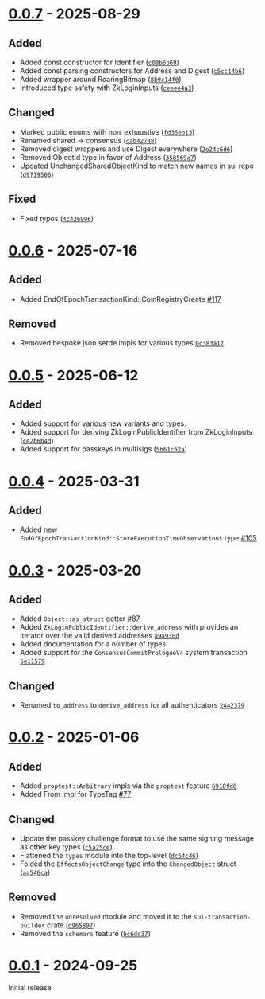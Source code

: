 # [0.0.7] - 2025-08-29

## Added

- Added const constructor for Identifier ([`c08b6b69`])
- Added const parsing constructors for Address and Digest ([`c5cc14b6`])
- Added wrapper around RoaringBitmap ([`8b9c14f0`])
- Introduced type safety with ZkLoginInputs ([`ceeee4a3`])

## Changed

- Marked public enums with non_exhaustive ([`fd36eb13`])
- Renamed shared -> consensus ([`cab42748`])
- Removed digest wrappers and use Digest everywhere ([`2e24c6d6`])
- Removed ObjectId type in favor of Address ([`358569a7`])
- Updated UnchangedSharedObjectKind to match new names in sui repo ([`d9719506`])

## Fixed

- Fixed typos ([`4c426996`])

[`c08b6b69`]: https://github.com/mystenlabs/sui-rust-sdk/commit/c08b6b69
[`c5cc14b6`]: https://github.com/mystenlabs/sui-rust-sdk/commit/c5cc14b6
[`fd36eb13`]: https://github.com/mystenlabs/sui-rust-sdk/commit/fd36eb13
[`8b9c14f0`]: https://github.com/mystenlabs/sui-rust-sdk/commit/8b9c14f0
[`ceeee4a3`]: https://github.com/mystenlabs/sui-rust-sdk/commit/ceeee4a3
[`cab42748`]: https://github.com/mystenlabs/sui-rust-sdk/commit/cab42748
[`2e24c6d6`]: https://github.com/mystenlabs/sui-rust-sdk/commit/2e24c6d6
[`358569a7`]: https://github.com/mystenlabs/sui-rust-sdk/commit/358569a7
[`d9719506`]: https://github.com/mystenlabs/sui-rust-sdk/commit/d9719506
[`4c426996`]: https://github.com/mystenlabs/sui-rust-sdk/commit/4c426996

# [0.0.6] - 2025-07-16

## Added

- Added EndOfEpochTransactionKind::CoinRegistryCreate [#117]

## Removed

- Removed bespoke json serde impls for various types [`0c383a17`]

[#117]: https://github.com/MystenLabs/sui-rust-sdk/pull/117
[`0c383a17`]: https://github.com/mystenlabs/sui-rust-sdk/commit/0c383a177f80ac44876e70367c51b1ab3c5ea043

# [0.0.5] - 2025-06-12

## Added

- Added support for various new variants and types.
- Added support for deriving ZkLoginPublicIdentifier from ZkLoginInputs ([`ce2b6b4d`])
- Added support for passkeys in multisigs ([`5b61c62a`])

[`ce2b6b4d`]: https://github.com/mystenlabs/sui-rust-sdk/commit/ce2b6b4d149c44d08bc89a1bf051762dfdb30e9e
[`5b61c62a`]: https://github.com/mystenlabs/sui-rust-sdk/commit/5b61c62acdb36a11ee7df531f8e7f57ed841ae59

# [0.0.4] - 2025-03-31

## Added

- Added new `EndOfEpochTransactionKind::StoreExecutionTimeObservations` type [#105]

[#105]: https://github.com/MystenLabs/sui-rust-sdk/pull/105

# [0.0.3] - 2025-03-20

## Added

- Added `Object::as_struct` getter [#87]
- Added `ZkLoginPublicIdentifier::derive_address` with provides an iterator
  over the valid derived addresses [`a9a930d`]
- Added documentation for a number of types.
- Added support for the `ConsensusCommitPrologueV4` system transaction [`5e11579`]

## Changed

- Renamed `to_address` to `derive_address` for all authenticators [`2442379`]

[`2442379`]: https://github.com/mystenlabs/sui-rust-sdk/commit/2442379f19bdae8c560d9879ee291560a7cd2e1c
[`a9a930d`]: https://github.com/mystenlabs/sui-rust-sdk/commit/a9a930d9f8afbfc025f8978e317025798d225790
[`5e11579`]: https://github.com/mystenlabs/sui-rust-sdk/commit/5e11579031793f086178332219f5847ec94da0c4
[#87]: https://github.com/MystenLabs/sui-rust-sdk/pull/87

# [0.0.2] - 2025-01-06

## Added

- Added `proptest::Arbitrary` impls via the `proptest` feature [`6918fd8`]
- Added From<StructTag> impl for TypeTag [#77]

## Changed

- Update the passkey challenge format to use the same signing message as other key types ([`c5a25ce`])
- Flattened the `types` module into the top-level ([`dc54c46`])
- Folded the `EffectsObjectChange` type into the `ChangedObject` struct ([`aa546ca`])

## Removed

- Removed the `unresolved` module and moved it to the `sui-transaction-builder` crate ([`d965897`])
- Removed the `schemars` feature ([`bc6dd37`])

[`c5a25ce`]: https://github.com/mystenlabs/sui-rust-sdk/commit/c5a25ce356a8cbe42ddcc6ec6bab380007790b44
[`6918fd8`]: https://github.com/mystenlabs/sui-rust-sdk/commit/6918fd88d40734b8c15fb5c519e9a40aec53eb74
[#77]: https://github.com/mystenlabs/sui-rust-sdk/pull/77
[`d965897`]: https://github.com/mystenlabs/sui-rust-sdk/commit/d9658978a4c6e928d036fbedaab9326d5e28de87
[`dc54c46`]: https://github.com/mystenlabs/sui-rust-sdk/commit/dc54c469f9d006f02d82ec5781d73e8e09ae26ae
[`aa546ca`]: https://github.com/mystenlabs/sui-rust-sdk/commit/aa546ca91249932da3f8e3d55ba6e52e40cd8929
[`bc6dd37`]: https://github.com/mystenlabs/sui-rust-sdk/commit/bc6dd3732973ed3c1c3ae811a818fc8504a99f0b

# [0.0.1] - 2024-09-25

Initial release

[0.0.7]: https://github.com/mystenlabs/sui-rust-sdk/releases/tag/sui-sdk-types-0.0.7
[0.0.6]: https://github.com/mystenlabs/sui-rust-sdk/releases/tag/sui-sdk-types-0.0.6
[0.0.5]: https://github.com/mystenlabs/sui-rust-sdk/releases/tag/sui-sdk-types-0.0.5
[0.0.4]: https://github.com/mystenlabs/sui-rust-sdk/releases/tag/sui-sdk-types-0.0.4
[0.0.3]: https://github.com/mystenlabs/sui-rust-sdk/releases/tag/sui-sdk-types-0.0.3
[0.0.2]: https://github.com/mystenlabs/sui-rust-sdk/releases/tag/sui-sdk-types-0.0.2
[0.0.1]: https://github.com/mystenlabs/sui-rust-sdk/releases/tag/sui-sdk-types-0.0.1
